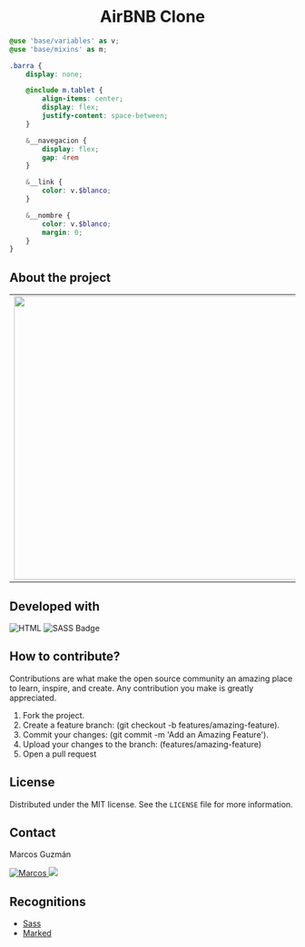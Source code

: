 <h1 align="center">AirBNB Clone</h1>

```scss
@use 'base/variables' as v;
@use 'base/mixins' as m;

.barra {
    display: none;

    @include m.tablet {
        align-items: center;
        display: flex;
        justify-content: space-between;
    }

    &__navegacion {
        display: flex;
        gap: 4rem
    }

    &__link {
        color: v.$blanco;
    }

    &__nombre {
        color: v.$blanco;
        margin: 0;
    }
}
```

## About the project
<table width="100%">
    <tbody width="100%">
        <tr>
            <td rowspan=5 align="rigth">
                <img src="https://github.com/marcosguz/airbnb/assets/75583218/ea23f4d2-6181-4c1d-9401-dd299a5c294b" width="500px">
            </td>
        </tr>
        <tr>
            <td align="justify">This web application is developed for educational purposes to implement preprocessor code.</td>
        </tr>
        <tr>
            <td align="justify">
				<a href="https://air-bnb-site-app.netlify.app/">AirBNB</a>
			</td>
        </tr>
    </tbody>
</table>

## Developed with
![HTML](https://img.shields.io/badge/HTML5-E34F26?style=for-the-badge&logo=html5&logoColor=white)
![SASS Badge](https://img.shields.io/badge/Sass-CC6699?style=for-the-badge&logo=sass&logoColor=white)

## How to contribute?
Contributions are what make the open source community an amazing place to learn, inspire, and create. Any contribution you make is greatly appreciated.

1. Fork the project.
2. Create a feature branch: (git checkout -b features/amazing-feature).
3. Commit your changes: (git commit -m 'Add an Amazing Feature').
4. Upload your changes to the branch: (features/amazing-feature)
5. Open a pull request

## License
Distributed under the MIT license. See the `LICENSE` file for more information.

## Contact
Marcos Guzmán

<a href="https://www.linkedin.com/in/marcos-guzman-nazareno" target="blank">
      <img src="https://img.shields.io/badge/LinkedIn-0077B5?style=for-the-badge&logo=linkedin&logoColor=white" alt="Marcos"/>
</a>
<a href="https://twitter.com/marccosgz" target="blank">
      <img src="https://img.shields.io/badge/Twitter-1DA1F2?style=for-the-badge&logo=twitter&logoColor=white" />
</a>

## Recognitions
- [Sass](https://github.com/sass/sass)
- [Marked](https://marked.js.org/)
